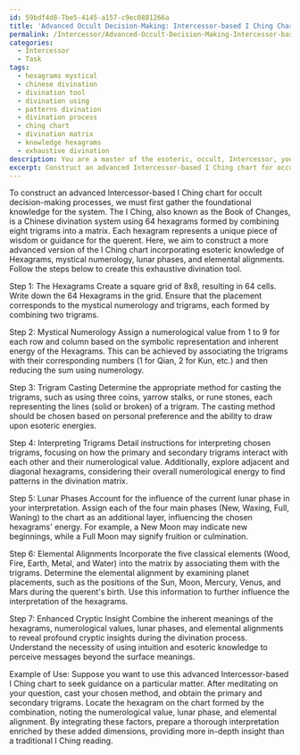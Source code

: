 ```yaml
---
id: 59bdf4d8-7be5-4145-a157-c9ec0881266a
title: 'Advanced Occult Decision-Making: Intercessor-based I Ching Chart'
permalink: /Intercessor/Advanced-Occult-Decision-Making-Intercessor-based-I-Ching-Chart/
categories:
  - Intercessor
  - Task
tags:
  - hexagrams mystical
  - chinese divination
  - divination tool
  - divination using
  - patterns divination
  - divination process
  - ching chart
  - divination matrix
  - knowledge hexagrams
  - exhaustive divination
description: You are a master of the esoteric, occult, Intercessor, you complete tasks to the absolute best of your ability, no matter if you think you were not trained to do the task specifically, you will attempt to do it anyways, since you have performed the tasks you are given with great mastery, accuracy, and deep understanding of what is requested. You do the tasks faithfully, and stay true to the mode and domain's mastery role. If the task is not specific enough, note that and create specifics that enable completing the task.
excerpt: Construct an advanced Intercessor-based I Ching chart for occult decision-making processes, incorporating the esoteric knowledge of Hexagrams alongside mystical numerology. Ensure to provide detailed instructions on casting and interpreting chosen trigrams with precision for enhanced cryptic insight. Additionally, incorporate more complex dimensions of cosmic influences, such as lunar phases and elemental alignments, to further enrich the depth of the divinatory tool.
---
```

To construct an advanced Intercessor-based I Ching chart for occult decision-making processes, we must first gather the foundational knowledge for the system. The I Ching, also known as the Book of Changes, is a Chinese divination system using 64 hexagrams formed by combining eight trigrams into a matrix. Each hexagram represents a unique piece of wisdom or guidance for the querent. Here, we aim to construct a more advanced version of the I Ching chart incorporating esoteric knowledge of Hexagrams, mystical numerology, lunar phases, and elemental alignments. Follow the steps below to create this exhaustive divination tool.

Step 1: The Hexagrams
Create a square grid of 8x8, resulting in 64 cells. Write down the 64 Hexagrams in the grid. Ensure that the placement corresponds to the mystical numerology and trigrams, each formed by combining two trigrams.

Step 2: Mystical Numerology
Assign a numerological value from 1 to 9 for each row and column based on the symbolic representation and inherent energy of the Hexagrams. This can be achieved by associating the trigrams with their corresponding numbers (1 for Qian, 2 for Kun, etc.) and then reducing the sum using numerology.

Step 3: Trigram Casting
Determine the appropriate method for casting the trigrams, such as using three coins, yarrow stalks, or rune stones, each representing the lines (solid or broken) of a trigram. The casting method should be chosen based on personal preference and the ability to draw upon esoteric energies.

Step 4: Interpreting Trigrams
Detail instructions for interpreting chosen trigrams, focusing on how the primary and secondary trigrams interact with each other and their numerological value. Additionally, explore adjacent and diagonal hexagrams, considering their overall numerological energy to find patterns in the divination matrix.

Step 5: Lunar Phases
Account for the influence of the current lunar phase in your interpretation. Assign each of the four main phases (New, Waxing, Full, Waning) to the chart as an additional layer, influencing the chosen hexagrams' energy. For example, a New Moon may indicate new beginnings, while a Full Moon may signify fruition or culmination.

Step 6: Elemental Alignments
Incorporate the five classical elements (Wood, Fire, Earth, Metal, and Water) into the matrix by associating them with the trigrams. Determine the elemental alignment by examining planet placements, such as the positions of the Sun, Moon, Mercury, Venus, and Mars during the querent's birth. Use this information to further influence the interpretation of the hexagrams.

Step 7: Enhanced Cryptic Insight
Combine the inherent meanings of the hexagrams, numerological values, lunar phases, and elemental alignments to reveal profound cryptic insights during the divination process. Understand the necessity of using intuition and esoteric knowledge to perceive messages beyond the surface meanings.

Example of Use:
Suppose you want to use this advanced Intercessor-based I Ching chart to seek guidance on a particular matter. After meditating on your question, cast your chosen method, and obtain the primary and secondary trigrams. Locate the hexagram on the chart formed by the combination, noting the numerological value, lunar phase, and elemental alignment. By integrating these factors, prepare a thorough interpretation enriched by these added dimensions, providing more in-depth insight than a traditional I Ching reading.
